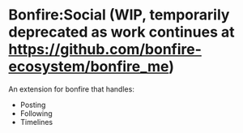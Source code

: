 # Bonfire:Social (WIP, temporarily deprecated as work continues at https://github.com/bonfire-ecosystem/bonfire_me)

An extension for bonfire that handles:

- Posting
- Following
- Timelines

